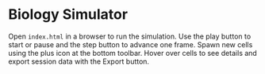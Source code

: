 # Biology Simulator

Open `index.html` in a browser to run the simulation.
Use the play button to start or pause and the step button to advance one frame.
Spawn new cells using the plus icon at the bottom toolbar.
Hover over cells to see details and export session data with the Export button.

